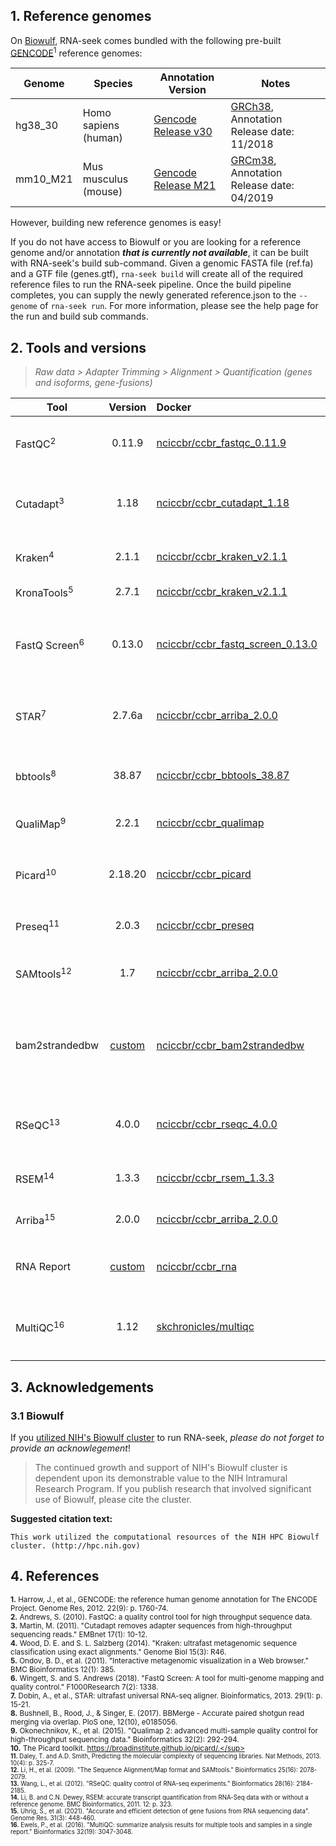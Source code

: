 ## 1. Reference genomes 

On [Biowulf](https://hpc.nih.gov/), RNA-seek comes bundled with the following pre-built [GENCODE](https://www.gencodegenes.org/)<sup>1</sup> reference genomes:    

<!---
Bundled Biowulf Reference Genomes 
**Human** `hg38_30`  
**Mouse** `mm10_M21`  
---> 

| **Genome**   | **Species**   | **Annotation Version**    | **Notes**                                               |
| ------------ |-------------- | --------------------------| --------------------------------------------------------|
| hg38_30      | Homo sapiens (human)   | [Gencode Release v30](https://www.gencodegenes.org/human/release_30.html)  | [GRCh38](https://www.gencodegenes.org/human/release_30.html), Annotation Release date: 11/2018  |
| mm10_M21     | Mus musculus (mouse)   | [Gencode Release M21](https://www.gencodegenes.org/mouse/release_M21.html) | [GRCm38](https://www.gencodegenes.org/mouse/release_M21.html), Annotation Release date: 04/2019 |

However, building new reference genomes is easy! 

If you do not have access to Biowulf or you are looking for a reference genome and/or annotation **_that is currently not available_**, it can be built with RNA-seek's build sub-command. Given a genomic FASTA file (ref.fa) and a GTF file (genes.gtf), `rna-seek build` will create all of the required reference files to run the RNA-seek pipeline. Once the build pipeline completes, you can supply the newly generated reference.json to the `--genome` of `rna-seek run`. For more information, please see the help page for the run and build sub commands.

## 2. Tools and versions

> _Raw data > Adapter Trimming > Alignment > Quantification (genes and isoforms, gene-fusions)_

| **Tool**                 | **Version** | **Docker**  | **Notes**                                                                                       |
|--------------------------|:-----------:|:------------|-------------------------------------------------------------------------------------------------|
| FastQC<sup>2</sup>       |  0.11.9 | [nciccbr/ccbr_fastqc_0.11.9](https://hub.docker.com/repository/docker/nciccbr/ccbr_fastqc_0.11.9)   | **Quality-control step** to assess sequencing quality, run before and after adapter trimming            |
| Cutadapt<sup>3</sup>     |   1.18  | [nciccbr/ccbr_cutadapt_1.18](https://hub.docker.com/repository/docker/nciccbr/ccbr_cutadapt_1.18)   | **Data processing step** to remove adapter sequences and perform quality trimming                     |
| Kraken<sup>4</sup>       |   2.1.1   | [nciccbr/ccbr_kraken_v2.1.1](https://hub.docker.com/repository/docker/nciccbr/ccbr_kraken_v2.1.1)   | **Quality-control step** to assess microbial taxonomic composition                                      |
| KronaTools<sup>5</sup>   |   2.7.1   | [nciccbr/ccbr_kraken_v2.1.1](https://hub.docker.com/repository/docker/nciccbr/ccbr_kraken_v2.1.1)   | **Quality-control step** to visualize kraken output                                           |
| FastQ Screen<sup>6</sup> |  0.13.0  | [nciccbr/ccbr_fastq_screen_0.13.0](https://hub.docker.com/repository/docker/nciccbr/ccbr_fastq_screen_0.13.0) | **Quality-control step** to assess contamination; additional dependencies: `bowtie2/2.3.4`, `perl/5.24.3`  |
| STAR<sup>7</sup>         |  2.7.6a | [nciccbr/ccbr_arriba_2.0.0](https://hub.docker.com/repository/docker/nciccbr/ccbr_arriba_2.0.0)     | **Data processing step** to align reads against reference genome (using its two-pass mode)       |
| bbtools<sup>8</sup>      |  38.87  | [nciccbr/ccbr_bbtools_38.87](https://hub.docker.com/repository/docker/nciccbr/ccbr_bbtools_38.87)   | **Quality-control step** to calculate insert_size of assembled reads pairs with `bbmerge`             |
| QualiMap<sup>9</sup>     |  2.2.1  | [nciccbr/ccbr_qualimap](https://hub.docker.com/repository/docker/nciccbr/ccbr_qualimap)             | **Quality-control step** to assess various alignment metrics                                          |
| Picard<sup>10</sup>      | 2.18.20 | [nciccbr/ccbr_picard](https://hub.docker.com/repository/docker/nciccbr/ccbr_picard)                 | **Quality-control step** to run `MarkDuplicates`, `CollectRnaSeqMetrics` and `AddOrReplaceReadGroups`                     |
| Preseq<sup>11</sup>      |  2.0.3  | [nciccbr/ccbr_preseq](https://hub.docker.com/repository/docker/nciccbr/ccbr_preseq)                 | **Quality-control step** to estimate library complexity                                       |
| SAMtools<sup>12</sup>    |   1.7   | [nciccbr/ccbr_arriba_2.0.0](https://hub.docker.com/repository/docker/nciccbr/ccbr_arriba_2.0.0)     | **Quality-control step** to run `flagstat` to calculate alignment statistics                             |
| bam2strandedbw | [custom](https://github.com/CCBR/Pipeliner/blob/master/Results-template/Scripts/bam2strandedbw.pe.sh) | [nciccbr/ccbr_bam2strandedbw](https://hub.docker.com/repository/docker/nciccbr/ccbr_bam2strandedbw) | **Summarization step** to convert STAR aligned PE bam file into forward and reverse strand bigwigs suitable for a genomic track viewer like IGV  |
| RSeQC<sup>13</sup>       | 4.0.0   | [nciccbr/ccbr_rseqc_4.0.0](https://hub.docker.com/repository/docker/nciccbr/ccbr_rseqc_4.0.0)       | **Quality-control step** to infer stranded-ness and read distributions over specific genomic features                       |
| RSEM<sup>14</sup>        | 1.3.3   | [nciccbr/ccbr_rsem_1.3.3](https://hub.docker.com/repository/docker/nciccbr/ccbr_rsem_1.3.3)         | **Data processing step** to quantify gene and isoform counts                                           |
| Arriba<sup>15<sup>       | 2.0.0   | [nciccbr/ccbr_arriba_2.0.0](https://hub.docker.com/repository/docker/nciccbr/ccbr_arriba_2.0.0)     | **Data processing step** to quantify gene-fusions                                     |
| RNA Report   | [custom](https://github.com/CCBR/rNA)   | [nciccbr/ccbr_rna](https://hub.docker.com/repository/docker/nciccbr/ccbr_rna)   | **Summarization step** to identify outliers and assess techincal sources of variation                   |
| MultiQC<sup>16</sup>      | 1.12     | [skchronicles/multiqc](https://hub.docker.com/repository/docker/skchronicles/multiqc/)      | **Reporting step** to aggregate sample statistics and quality-control information across all sample    |

## 3. Acknowledgements

### 3.1 Biowulf 
If you [utilized NIH's Biowulf cluster](https://hpc.nih.gov/Research/) to run RNA-seek, *please do not forget to provide an acknowlegement*! 


> The continued growth and support of NIH's Biowulf cluster is dependent upon its demonstrable value to the NIH Intramural Research Program. If you publish research that involved significant use of Biowulf, please cite the cluster.

**Suggested citation text:**

```
This work utilized the computational resources of the NIH HPC Biowulf cluster. (http://hpc.nih.gov)
```

## 4. References
<sup>**1.**	 Harrow, J., et al., GENCODE: the reference human genome annotation for The ENCODE Project. Genome Res, 2012. 22(9): p. 1760-74.</sup>  
<sup>**2.**  Andrews, S. (2010). FastQC: a quality control tool for high throughput sequence data.</sup>  
<sup>**3.**	 Martin, M. (2011). "Cutadapt removes adapter sequences from high-throughput sequencing reads." EMBnet 17(1): 10-12.</sup>  
<sup>**4.**  Wood, D. E. and S. L. Salzberg (2014). "Kraken: ultrafast metagenomic sequence classification using exact alignments." Genome Biol 15(3): R46.</sup>  
<sup>**5.**  Ondov, B. D., et al. (2011). "Interactive metagenomic visualization in a Web browser." BMC Bioinformatics 12(1): 385.</sup>  
<sup>**6.**  Wingett, S. and S. Andrews (2018). "FastQ Screen: A tool for multi-genome mapping and quality control." F1000Research 7(2): 1338.</sup>  
<sup>**7.**	 Dobin, A., et al., STAR: ultrafast universal RNA-seq aligner. Bioinformatics, 2013. 29(1): p. 15-21.</sup>  
<sup>**8.**  Bushnell, B., Rood, J., & Singer, E. (2017). BBMerge - Accurate paired shotgun read merging via overlap. PloS one, 12(10), e0185056.</sup>  
<sup>**9.**  Okonechnikov, K., et al. (2015). "Qualimap 2: advanced multi-sample quality control for high-throughput sequencing data." Bioinformatics 32(2): 292-294.</sup>   
<sup>**10.** The Picard toolkit. https://broadinstitute.github.io/picard/.</sup>  
<sup>**11.** Daley, T. and A.D. Smith, Predicting the molecular complexity of sequencing libraries. Nat Methods, 2013. 10(4): p. 325-7.</sup>  
<sup>**12.** Li, H., et al. (2009). "The Sequence Alignment/Map format and SAMtools." Bioinformatics 25(16): 2078-2079.</sup>    
<sup>**13.** Wang, L., et al. (2012). "RSeQC: quality control of RNA-seq experiments." Bioinformatics 28(16): 2184-2185.</sup>  
<sup>**14.** Li, B. and C.N. Dewey, RSEM: accurate transcript quantification from RNA-Seq data with or without a reference genome. BMC Bioinformatics, 2011. 12: p. 323.</sup>  
<sup>**15.** Uhrig, S., et al. (2021). "Accurate and efficient detection of gene fusions from RNA sequencing data". Genome Res. 31(3): 448-460.</sup>  
<sup>**16.** Ewels, P., et al. (2016). "MultiQC: summarize analysis results for multiple tools and samples in a single report." Bioinformatics 32(19): 3047-3048.</sup>  


<!---
## Future Inclusions 
<sup>**NA.**	Law, C.W., et al., voom: Precision weights unlock linear model analysis tools for RNA-seq read counts. Genome Biol, 2014. 15(2): p. R29.</sup>  
<sup>**NA.**	Smyth, G.K., Linear models and empirical bayes methods for assessing differential expression in microarray experiments. Stat Appl Genet Mol Biol, 2004. 3: p. Article3.</sup>  
<sup>**NA.**	Fabregat, A., et al., The Reactome Pathway Knowledgebase. Nucleic Acids Res, 2018. 46(D1): p. D649-D655.</sup>  
<sup>**NA.**	Liberzon, A., et al., Molecular signatures database (MSigDB) 3.0. Bioinformatics, 2011. 27(12): p. 1739-40.</sup>  
<sup>**NA.**    Love, M. I., et al. (2014). "Moderated estimation of fold change and dispersion for RNA-seq data with DESeq2." Genome Biol 15(12): 550.</sup>  
<sup>**NA.**    R Core Team (2018). R: A Language and Environment for Statistical Computing. Vienna, Austria, R Foundation for Statistical Computing.</sup>  
<sup>**NA.**    Leng, N., et al. (2013). "EBSeq: an empirical Bayes hierarchical model for inference in RNA-seq experiments." Bioinformatics 29(8): 1035-1043.</sup>  
<sup>**NA.**    Robinson, M. D., et al. (2009). "edgeR: a Bioconductor package for differential expression analysis of digital gene expression data." Bioinformatics 26(1): 139-140.</sup>  
--->
